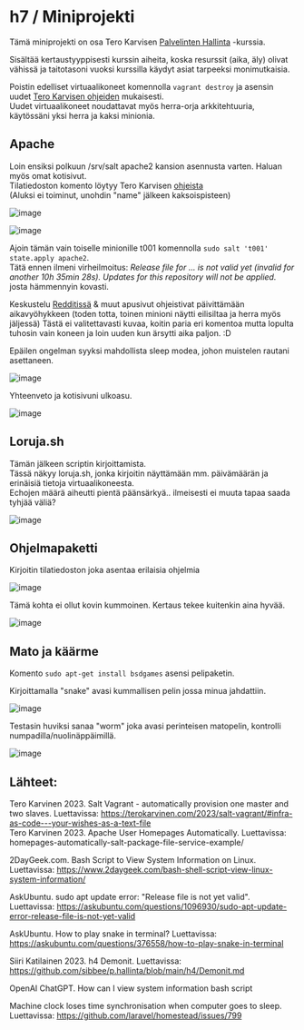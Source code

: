 # h7 / Miniprojekti  

Tämä miniprojekti on osa Tero Karvisen [Palvelinten Hallinta](https://terokarvinen.com/2023/configuration-management-2023-autumn/) -kurssia. 

Sisältää kertaustyyppisesti kurssin aiheita, koska resurssit (aika, äly) olivat vähissä ja taitotasoni vuoksi kurssilla käydyt asiat tarpeeksi monimutkaisia. 

Poistin edelliset virtuaalikoneet komennolla ```vagrant destroy``` ja asensin uudet [Tero Karvisen ohjeiden](https://terokarvinen.com/2023/salt-vagrant/#infra-as-code---your-wishes-as-a-text-file) mukaisesti.  
Uudet virtuaalikoneet noudattavat myös herra-orja arkkitehtuuria, käytössäni yksi herra ja kaksi minionia.  

## Apache
Loin ensiksi polkuun /srv/salt apache2 kansion asennusta varten. Haluan myös omat kotisivut.  
Tilatiedoston komento löytyy Tero Karvisen [ohjeista](https://terokarvinen.com/2018/04/03/apache-user-homepages-automatically-salt-package-file-service-example/)  
(Aluksi ei toiminut, unohdin "name" jälkeen kaksoispisteen)

![image](https://github.com/sibbee/p.hallinta/assets/149330317/c8d37385-ed70-4017-a150-1c76e158a8ef)  

![image](https://github.com/sibbee/p.hallinta/assets/149330317/1ab1eb0d-8afd-45a9-8957-e85d083bee7e)  

Ajoin tämän vain toiselle minionille t001 komennolla ```sudo salt 't001' state.apply apache2```.  
Tätä ennen ilmeni virheilmoitus: 
_Release file for ... is not valid yet (invalid for another 10h 35min 28s). Updates for this repository will not be applied._ josta hämmennyin kovasti. 

Keskustelu [Redditissä](https://askubuntu.com/questions/1096930/sudo-apt-update-error-release-file-is-not-yet-valid) & muut apusivut ohjeistivat päivittämään aikavyöhykkeen (toden totta, toinen minioni näytti eilisiltaa ja herra myös jäljessä) 
Tästä ei valitettavasti kuvaa, koitin paria eri komentoa mutta lopulta tuhosin vain koneen ja loin uuden kun ärsytti aika paljon. :D 

Epäilen ongelman syyksi mahdollista sleep modea, johon muistelen rautani asettaneen. 

![image](https://github.com/sibbee/p.hallinta/assets/149330317/edcea6b1-e34a-4644-a30a-4f583f010759)  

Yhteenveto ja kotisivuni ulkoasu.  

![image](https://github.com/sibbee/p.hallinta/assets/149330317/2152dd66-679c-43b0-99c3-5974abad3fd3)  

## Loruja.sh

Tämän jälkeen scriptin kirjoittamista.  
Tässä näkyy loruja.sh, jonka kirjoitin näyttämään mm. päivämäärän ja erinäisiä tietoja virtuaalikoneesta.  
Echojen määrä aiheutti pientä päänsärkyä.. ilmeisesti ei muuta tapaa saada tyhjää väliä? 

![image](https://github.com/sibbee/p.hallinta/assets/149330317/9cf4305f-53de-4c66-9ab4-8916c2171375)  

## Ohjelmapaketti 

Kirjoitin tilatiedoston joka asentaa erilaisia ohjelmia 

![image](https://github.com/sibbee/p.hallinta/assets/149330317/c7d4cad2-0b5a-4cf6-866e-30fe0d234858)

Tämä kohta ei ollut kovin kummoinen. Kertaus tekee kuitenkin aina hyvää. 


![image](https://github.com/sibbee/p.hallinta/assets/149330317/c8b9d572-c3bc-4590-badc-5954d2915217) 

## Mato ja käärme 

Komento ```sudo apt-get install bsdgames``` asensi pelipaketin. 

Kirjoittamalla "snake" avasi kummallisen pelin jossa minua jahdattiin. 

![image](https://github.com/sibbee/p.hallinta/assets/149330317/978971d9-09ab-4d4c-8a1e-8af7d939e565) 

Testasin huviksi sanaa "worm" joka avasi perinteisen matopelin, kontrolli numpadilla/nuolinäppäimillä. 

![image](https://github.com/sibbee/p.hallinta/assets/149330317/a13d38aa-a1f5-4b4b-b674-93cac8f64c9d) 

 

## Lähteet:  

Tero Karvinen 2023. Salt Vagrant - automatically provision one master and two slaves. Luettavissa: https://terokarvinen.com/2023/salt-vagrant/#infra-as-code---your-wishes-as-a-text-file  
Tero Karvinen 2023. Apache User Homepages Automatically. Luettavissa: homepages-automatically-salt-package-file-service-example/  

2DayGeek.com. Bash Script to View System Information on Linux. Luettavissa: https://www.2daygeek.com/bash-shell-script-view-linux-system-information/  

AskUbuntu. sudo apt update error: "Release file is not yet valid". Luettavissa: https://askubuntu.com/questions/1096930/sudo-apt-update-error-release-file-is-not-yet-valid 

AskUbuntu. How to play snake in terminal? Luettavissa: https://askubuntu.com/questions/376558/how-to-play-snake-in-terminal 

Siiri Katilainen 2023. h4 Demonit. Luettavissa: https://github.com/sibbee/p.hallinta/blob/main/h4/Demonit.md 

OpenAI ChatGPT. How can I view system information bash script 

Machine clock loses time synchronisation when computer goes to sleep. Luettavissa: https://github.com/laravel/homestead/issues/799 










